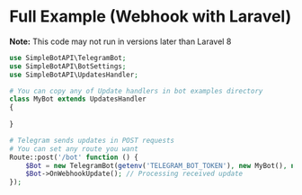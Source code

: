 # Full Example (Webhook with Laravel)
**Note:** This code may not run in versions later than Laravel 8
```php
use SimpleBotAPI\TelegramBot;
use SimpleBotAPI\BotSettings;
use SimpleBotAPI\UpdatesHandler;

# You can copy any of Update handlers in bot examples directory
class MyBot extends UpdatesHandler
{
    
}

# Telegram sends updates in POST requests
# You can set any route you want
Route::post('/bot' function () {
    $Bot = new TelegramBot(getenv('TELEGRAM_BOT_TOKEN'), new MyBot(), new BotSettings());
    $Bot->OnWebhookUpdate(); // Processing received update
});
```